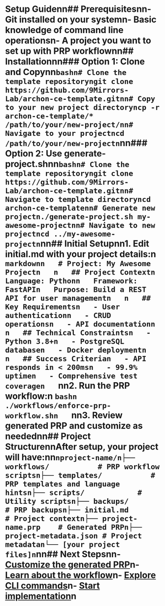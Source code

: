 # Setup Guidenn## Prerequisitesnn- Git installed on your systemn- Basic knowledge of command line operationsn- A project you want to set up with PRP workflownn## Installationnn### Option 1: Clone and Copynn```bashn# Clone the template repositoryngit clone https://github.com/9Mirrors-Lab/archon-ce-template.gitnn# Copy to your new project directoryncp -r archon-ce-template/* /path/to/your/new-project/nn# Navigate to your projectncd /path/to/your/new-projectn```nn### Option 2: Use generate-project.shnn```bashn# Clone the template repositoryngit clone https://github.com/9Mirrors-Lab/archon-ce-template.gitnn# Navigate to template directoryncd archon-ce-templatenn# Generate new projectn./generate-project.sh my-awesome-projectnn# Navigate to new projectncd ../my-awesome-projectn```nn## Initial Setupnn1. **Edit initial.md** with your project details:n   ```markdownn   # Project: My Awesome Projectn   n   ## Project Contextn   Language: Pythonn   Framework: FastAPIn   Purpose: Build a REST API for user managementn   n   ## Key Requirementsn   - User authenticationn   - CRUD operationsn   - API documentationn   n   ## Technical Constraintsn   - Python 3.8+n   - PostgreSQL databasen   - Docker deploymentn   n   ## Success Criterian   - API responds in < 200msn   - 99.9% uptimen   - Comprehensive test coveragen   ```nn2. **Run the PRP workflow**:n   ```bashn   ./workflows/enforce-prp-workflow.shn   ```nn3. **Review generated PRP** and customize as needednn## Project StructurennAfter setup, your project will have:nn```nproject-name/n├── workflows/           # PRP workflow scriptsn├── templates/           # PRP templates and language hintsn├── scripts/            # Utility scriptsn├── backups/            # PRP backupsn├── initial.md          # Project contextn├── project-name.prp    # Generated PRPn├── project-metadata.json # Project metadatan└── [your project files]n```nn## Next Stepsnn- [Customize the generated PRP](usage.md#customization)n- [Learn about the workflow](workflow.md)n- [Explore CLI commands](usage.md#cli-commands)n- [Start implementation](usage.md#implementation)n